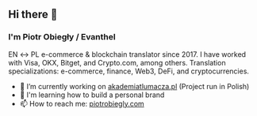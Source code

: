 ## Hi there 👋
### I'm Piotr Obiegły / Evanthel
EN ↔️ PL e-commerce & blockchain translator since 2017.
I have worked with Visa, OKX, Bitget, and Crypto.com, among others.
Translation specializations: e-commerce, finance, Web3, DeFi, and cryptocurrencies.

- 🔭 I’m currently working on [akademiatlumacza.pl](https://akademiatlumacza.pl/) (Project run in Polish)
- 🌱 I'm learning how to build a personal brand
- 📫 How to reach me: [piotrobiegly.com](http://piotrobiegly.com/)
